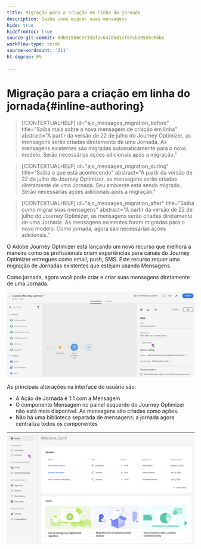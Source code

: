 ```yaml
---
title: Migração para a criação em linha do jornada
description: Saiba como migrar suas mensagens
hide: true
hidefromtoc: true
source-git-commit: 8db51560c5733afac64785d1ef07cbd9558a0bbe
workflow-type: tm+mt
source-wordcount: '211'
ht-degree: 0%

---
```



# Migração para a criação em linha do jornada{#inline-authoring}


>[!CONTEXTUALHELP]
>id="ajo_messages_migration_before"
>title="Saiba mais sobre a nova mensagem de criação em linha"
>abstract="A partir da versão de 22 de julho do Journey Optimizer, as mensagens serão criadas diretamente de uma Jornada. As mensagens existentes são migradas automaticamente para o novo modelo. Serão necessárias ações adicionais após a migração."

>[!CONTEXTUALHELP]
>id="ajo_messages_migration_during"
>title="Saiba o que está acontecendo"
>abstract="A partir da versão de 22 de julho do Journey Optimizer, as mensagens serão criadas diretamente de uma Jornada. Seu ambiente está sendo migrado. Serão necessárias ações adicionais após a migração."


>[!CONTEXTUALHELP]
>id="ajo_messages_migration_after"
>title="Saiba como migrar suas mensagens"
>abstract="A partir da versão de 22 de julho do Journey Optimizer, as mensagens serão criadas diretamente de uma Jornada. As mensagens existentes foram migradas para o novo modelo. Como jornada, agora são necessárias ações adicionais."


O Adobe Journey Optimizer está lançando um novo recurso que melhora a maneira como os profissionais criam experiências para canais do Journey Optimizer entregues como email, push, SMS. Este recurso requer uma migração de Jornadas existentes que estejam usando Mensagens.

Como jornada, agora você pode criar e criar suas mensagens diretamente de uma Jornada.

![](assets/inline-message.png)

As principais alterações na interface do usuário são:

* A Ação de Jornada é 1:1 com a Mensagem
* O componente Mensagem no painel esquerdo do Journey Optimizer não está mais disponível. As mensagens são criadas como ações.
* Não há uma biblioteca separada de mensagens: a jornada agora centraliza todos os componentes

![](assets/updated-left-rail.png)
